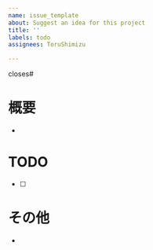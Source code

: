 ```yaml
---
name: issue_template
about: Suggest an idea for this project
title: ''
labels: todo
assignees: ToruShimizu

---
```


closes#
# 概要
- 
# TODO
-  [ ] 
# その他
-
